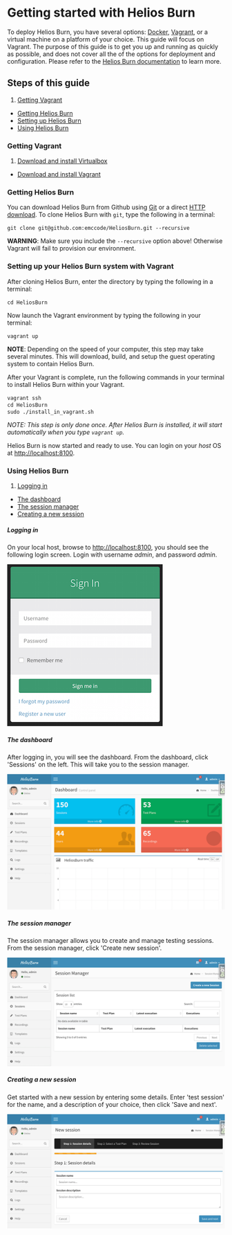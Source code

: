 # Getting started with Helios Burn

To deploy Helios Burn, you have several options: [Docker](https://www.docker.com), [Vagrant](https://www.vagrantup.com/), or a virtual machine on a platform of your choice. This guide will focus on Vagrant. The purpose of this guide is to get you up and running as quickly as possible, and does not cover all the of the options for deployment and configuration. Please refer to the [Helios Burn documentation](../) to learn more.

## Steps of this guide

1. [Getting Vagrant](#getting-vagrant)
*  [Getting Helios Burn](#getting-helios-burn)
*  [Setting up Helios Burn](#setting-up-your-helios-burn-system-with-vagrant)
*  [Using Helios Burn](#using-helios-burn)

### Getting Vagrant

1. [Download and install Virtualbox](https://www.virtualbox.org/wiki/Downloads)
*  [Download and install Vagrant](http://www.vagrantup.com/downloads.html)

### Getting Helios Burn

You can download Helios Burn from Github using [Git](https://github.com/emccode/HeliosBurn/archive/master.zip) or a direct [HTTP download](https://github.com/emccode/HeliosBurn/archive/master.zip). To clone Helios Burn with `git`, type the following in a terminal:

```
git clone git@github.com:emccode/HeliosBurn.git --recursive
```
__WARNING__: Make sure you include the `--recursive` option above! Otherwise Vagrant will fail to provision our environment.

### Setting up your Helios Burn system with Vagrant

After cloning Helios Burn, enter the directory by typing the following in a terminal:

```
cd HeliosBurn
```

Now launch the Vagrant environment by typing the following in your terminal:

```
vagrant up
```
__NOTE__: Depending on the speed of your computer, this step may take several minutes. This will download, build, and setup the guest operating system to contain Helios Burn.

After your Vagrant is complete, run the following commands in your terminal to install Helios Burn within your Vagrant.

```
vagrant ssh
cd HeliosBurn
sudo ./install_in_vagrant.sh
```
*NOTE: This step is only done once. After Helios Burn is installed, it will start automatically when you type `vagrant up`.*

Helios Burn is now started and ready to use. You can login on your _host_ OS at [http://localhost:8100](http://localhost:8100).


### Using Helios Burn

1. [Logging in](#logging-in)
*  [The dashboard](#the-dashboard)
*  [The session manager](#the-session-manager)
*  [Creating a new session](#creating-a-new-session)

##### Logging in
On your local host, browse to [http://localhost:8100](http://localhost:8100), you should see the following login screen. Login with username *admin*, and password *admin*.

![Helios Burn login screen](img/01_login.png "Helios Burn login screen")

##### The dashboard
After logging in, you will see the dashboard. From the dashboard, click 'Sessions' on the left. This will take you to the session manager.

![Helios Burn dashboard](img/02_dashboard.png "Helios Burn dashboard")


##### The session manager

The session manager allows you to create and manage testing sessions. From the session manager, click 'Create new session'.

![Helios Burn session manager](img/03_session_manager.png "Helios Burn session manager")


##### Creating a new session

Get started with a new session by entering some details.
Enter 'test session' for the name, and a description of your choice, then click 'Save and next'.

![Helios Burn new session](img/04_new_session.png "Helios Burn new session")


